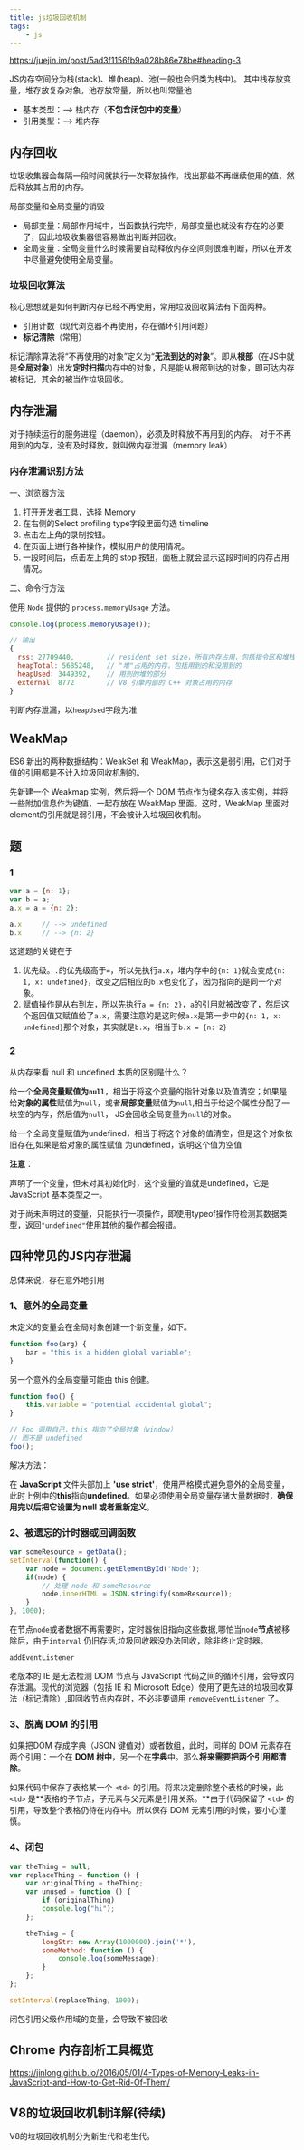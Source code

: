 ```yaml
---
title: js垃圾回收机制
tags:
    - js
---
```


<https://juejin.im/post/5ad3f1156fb9a028b86e78be#heading-3>

JS内存空间分为栈(stack)、堆(heap)、池(一般也会归类为栈中)。 其中栈存放变量，堆存放复杂对象，池存放常量，所以也叫常量池

- 基本类型：--> 栈内存（**不包含闭包中的变量**）
- 引用类型：--> 堆内存

## 内存回收

垃圾收集器会每隔一段时间就执行一次释放操作，找出那些不再继续使用的值，然后释放其占用的内存。

局部变量和全局变量的销毁

- 局部变量：局部作用域中，当函数执行完毕，局部变量也就没有存在的必要了，因此垃圾收集器很容易做出判断并回收。
- 全局变量：全局变量什么时候需要自动释放内存空间则很难判断，所以在开发中尽量避免使用全局变量。

### 垃圾回收算法

核心思想就是如何判断内存已经不再使用，常用垃圾回收算法有下面两种。

- 引用计数（现代浏览器不再使用，存在循环引用问题）
- **标记清除**（常用）

标记清除算法将“不再使用的对象”定义为“**无法到达的对象**”。即从**根部**（在JS中就是**全局对象**）出发**定时扫描**内存中的对象，凡是能从根部到达的对象，即可达内存被标记，其余的被当作垃圾回收。

## 内存泄漏

对于持续运行的服务进程（daemon），必须及时释放不再用到的内存。 对于不再用到的内存，没有及时释放，就叫做内存泄漏（memory leak）

### 内存泄漏识别方法

一、浏览器方法

1. 打开开发者工具，选择 Memory
2. 在右侧的Select profiling type字段里面勾选 timeline
3. 点击左上角的录制按钮。
4. 在页面上进行各种操作，模拟用户的使用情况。
5. 一段时间后，点击左上角的 stop 按钮，面板上就会显示这段时间的内存占用情况。

二、命令行方法

使用 `Node` 提供的 `process.memoryUsage` 方法。

```js
console.log(process.memoryUsage());

// 输出
{
  rss: 27709440,        // resident set size，所有内存占用，包括指令区和堆栈
  heapTotal: 5685248,   // "堆"占用的内存，包括用到的和没用到的
  heapUsed: 3449392,    // 用到的堆的部分
  external: 8772        // V8 引擎内部的 C++ 对象占用的内存
}
```

判断内存泄漏，以`heapUsed`字段为准

## WeakMap

ES6 新出的两种数据结构：WeakSet 和 WeakMap，表示这是弱引用，它们对于值的引用都是不计入垃圾回收机制的。

先新建一个 Weakmap 实例，然后将一个 DOM 节点作为键名存入该实例，并将一些附加信息作为键值，一起存放在 WeakMap 里面。这时，WeakMap 里面对element的引用就是弱引用，不会被计入垃圾回收机制。

## 题

### 1

```js
var a = {n: 1};
var b = a;
a.x = a = {n: 2};

a.x     // --> undefined
b.x     // --> {n: 2}
```

这道题的关键在于

1. 优先级。`.`的优先级高于`=`，所以先执行`a.x`，堆内存中的`{n: 1}`就会变成`{n: 1, x: undefined}`，改变之后相应的`b.x`也变化了，因为指向的是同一个对象。
2. 赋值操作是从右到左，所以先执行`a = {n: 2}`，`a`的引用就被改变了，然后这个返回值又赋值给了`a.x`，需要注意的是这时候`a.x`是第一步中的`{n: 1, x: undefined}`那个对象，其实就是`b.x`，相当于`b.x = {n: 2}`

### 2

从内存来看 null 和 undefined 本质的区别是什么？

给一个**全局变量赋值为`null`**，相当于将这个变量的指针对象以及值清空；如果是给**对象的属性**赋值为`null`，或者**局部变量**赋值为`null`,相当于给这个属性分配了一块空的内存，然后值为`null`， JS会回收全局变量为`null`的对象。

给一个全局变量赋值为undefined，相当于将这个对象的值清空，但是这个对象依旧存在,如果是给对象的属性赋值 为undefined，说明这个值为空值

**注意**：

声明了一个变量，但未对其初始化时，这个变量的值就是undefined，它是 JavaScript 基本类型之一。

对于尚未声明过的变量，只能执行一项操作，即使用typeof操作符检测其数据类型，返回`"undefined"`使用其他的操作都会报错。

## 四种常见的JS内存泄漏

总体来说，存在意外地引用

### 1、意外的全局变量

未定义的变量会在全局对象创建一个新变量，如下。

```js
function foo(arg) {
    bar = "this is a hidden global variable";
}
```

另一个意外的全局变量可能由 this 创建。

```js
function foo() {
    this.variable = "potential accidental global";
}

// Foo 调用自己，this 指向了全局对象（window）
// 而不是 undefined
foo();
```

解决方法：

在 **JavaScript** 文件头部加上 **'use strict'**，使用严格模式避免意外的全局变量，此时上例中的**this**指向**undefined**。如果必须使用全局变量存储大量数据时，**确保用完以后把它设置为 null 或者重新定义**。

### 2、被遗忘的计时器或回调函数

```js
var someResource = getData();
setInterval(function() {
    var node = document.getElementById('Node');
    if(node) {
        // 处理 node 和 someResource
        node.innerHTML = JSON.stringify(someResource));
    }
}, 1000);
```

在节点`node`或者数据不再需要时，定时器依旧指向这些数据,哪怕当`node`**节点**被移除后，由于`interval` 仍旧存活,垃圾回收器没办法回收，除非终止定时器。

`addEventListener`

老版本的 IE 是无法检测 DOM 节点与 JavaScript 代码之间的循环引用，会导致内存泄漏。现代的浏览器（包括 IE 和 Microsoft Edge）使用了更先进的垃圾回收算法（标记清除）,即回收节点内存时，不必非要调用 `removeEventListener` 了。

### 3、脱离 DOM 的引用

如果把DOM 存成字典（JSON 键值对）或者数组，此时，同样的 DOM 元素存在两个引用：一个在 **DOM 树中**，另一个在**字典**中。那么**将来需要把两个引用都清除**。

如果代码中保存了表格某一个 `<td>` 的引用。将来决定删除整个表格的时候，此 `<td>` 是**表格的子节点，子元素与父元素是引用关系。**由于代码保留了 `<td>` 的引用，导致整个表格仍待在内存中。所以保存 DOM 元素引用的时候，要小心谨慎。

### 4、闭包

```js
var theThing = null;
var replaceThing = function () {
    var originalThing = theThing;
    var unused = function () {
        if (originalThing)
        console.log("hi");
    };

    theThing = {
        longStr: new Array(1000000).join('*'),
        someMethod: function () {
            console.log(someMessage);
        }
    };
};

setInterval(replaceThing, 1000);
```

闭包引用父级作用域的变量，会导致不被回收

## Chrome 内存剖析工具概览

<https://jinlong.github.io/2016/05/01/4-Types-of-Memory-Leaks-in-JavaScript-and-How-to-Get-Rid-Of-Them/>

## V8的垃圾回收机制详解(待续)

V8的垃圾回收机制分为新生代和老生代。
